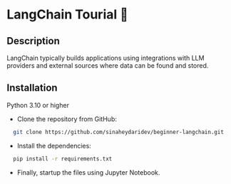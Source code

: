 # LangChain Tourial 🦜️

## Description

LangChain typically builds applications using integrations with LLM providers and external sources where data can be found and stored.

## Installation

Python 3.10 or higher

- Clone the repository from GitHub:

```bash
  git clone https://github.com/sinaheydaridev/beginner-langchain.git
```

- Install the dependencies:

```bash
  pip install -r requirements.txt
```

- Finally, startup the files using Jupyter Notebook.
